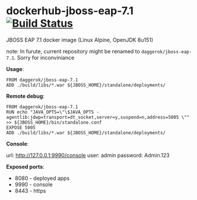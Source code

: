 # dockerhub-jboss-eap-7.1 [![Build Status](https://travis-ci.org/daggerok/dockerhub-jboss-eap-7.1.svg?branch=master)](https://travis-ci.org/daggerok/dockerhub-jboss-eap-7.1)
JBOSS EAP 7.1 docker image (Linux Alpine, OpenJDK 8u151)

note: In furute, current repository might be renamed to `daggerok/jboss-eap-7.1`. Sorry for inconviniance

**Usage**:

```
FROM daggerok/jboss-eap-7.1
ADD ./build/libs/*.war ${JBOSS_HOME}/standalone/deployments/
```

**Remote debug**:

```
FROM daggerok/jboss-eap-7.1
RUN echo "JAVA_OPTS=\"\$JAVA_OPTS -agentlib:jdwp=transport=dt_socket,server=y,suspend=n,address=5005 \"" >> ${JBOSS_HOME}/bin/standalone.conf
EXPOSE 5005
ADD ./build/libs/*.war ${JBOSS_HOME}/standalone/deployments/
```

**Console**:

url: http://127.0.0.1:9990/console
user: admin
password: Admin.123

**Exposed ports**:

- 8080 - deployed apps
- 9990 - console
- 8443 - https
